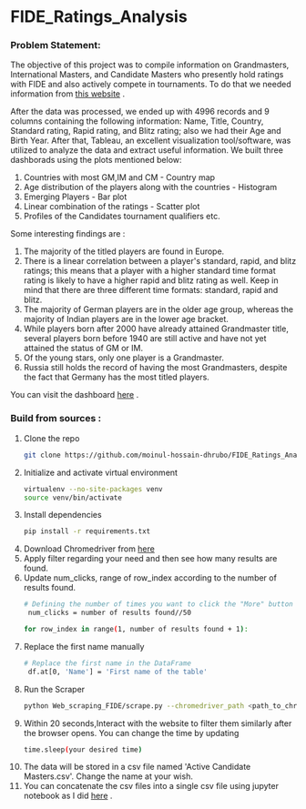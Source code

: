 # FIDE_Ratings_Analysis

### Problem Statement:
The objective of this project was to compile information on Grandmasters, International Masters, and Candidate Masters who presently hold ratings with FIDE and also actively compete in tournaments. To do that we needed information from [this website](https://ratings.fide.com/) . <br/>

After the data was processed, we ended up with 4996 records and 9 columns containing the following information: Name, Title, Country, Standard rating, Rapid rating, and Blitz rating; also we had their Age and Birth Year.
After that, Tableau, an excellent visualization tool/software, was utilized to analyze the data and extract useful information. We built three dashborads using the plots mentioned below:

1. Countries with most GM,IM and CM - Country map
2. Age distribution of the players along with the countries - Histogram
3. Emerging Players - Bar plot
4. Linear combination of the ratings - Scatter plot
5. Profiles of the Candidates tournament qualifiers etc.

Some interesting findings are :
1. The majority of the titled players are found in Europe.
2. There is a linear correlation between a player's standard, rapid, and blitz ratings; this means that a player with a higher standard time format rating is likely to have a higher rapid and blitz rating as well. Keep in mind that there are three different time formats: standard, rapid and blitz.
3. The majority of German players are in the older age group, whereas the majority of Indian players are in the lower age bracket.
4. While players born after 2000 have already attained Grandmaster title, several players born before 1940 are still active and have not yet attained the status of GM or IM.
5. Of the young stars, only one player is a Grandmaster.
6. Russia still holds the record of having the most Grandmasters, despite the fact that Germany has the most titled players.

You can visit the dashboard [here](https://public.tableau.com/app/profile/moinul.hossain.dhrubo/viz/FIDEratingsAnalysis/Agedistribution) . <br/>

### Build from sources :
1. Clone the repo
   ```bash
   git clone https://github.com/moinul-hossain-dhrubo/FIDE_Ratings_Analysis.git
   ```
2. Initialize and activate virtual environment
   ```bash
   virtualenv --no-site-packages venv
   source venv/bin/activate
   ```
3. Install dependencies
   ```bash
   pip install -r requirements.txt
   ```
4. Download Chromedriver from [here](https://chromedriver.chromium.org/downloads) <br/>
4. Apply filter regarding your need and then see how many results are found.
5. Update num_clicks, range of row_index according to the number of results found.
   ```bash
   # Defining the number of times you want to click the "More" button
    num_clicks = number of results found//50
   ```
   ```bash
   for row_index in range(1, number of results found + 1):
   ```
7. Replace the first name manually
   ```bash
   # Replace the first name in the DataFrame
    df.at[0, 'Name'] = 'First name of the table'
   ```
4. Run the Scraper
   ```bash
   python Web_scraping_FIDE/scrape.py --chromedriver_path <path_to_chromedriver>
   ```
5. Within 20 seconds,Interact with the website to filter them similarly after the browser opens.
   You can change the time by updating
   ```bash
   time.sleep(your desired time)
   ```
6. The data will be stored in a csv file named 'Active Candidate Masters.csv'. Change the name at your wish.
7. You can concatenate the csv files into a single csv file using jupyter notebook as I did [here](https://github.com/moinul-hossain-dhrubo/FIDE_Ratings_Analysis/blob/main/Web_scraping_FIDE/data_process.ipynb) . <br/>
